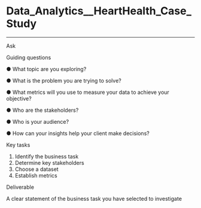 # Data_Analytics__HeartHealth_Case_Study

---
Ask

Guiding questions

● What topic are you exploring?

● What is the problem you are trying to solve?

● What metrics will you use to measure your data to achieve your objective?

● Who are the stakeholders?

● Who is your audience?

● How can your insights help your client make decisions?

Key tasks

1. Identify the business task
2. Determine key stakeholders
3. Choose a dataset
4. Establish metrics

Deliverable

A clear statement of the business task you have selected to investigate

